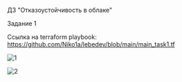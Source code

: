ДЗ "Отказоустойчивость в облаке"

Задание 1

Ссылка на terraform playbook: https://github.com/Niko1a/lebedev/blob/main/main_task1.tf

![1](https://github.com/Niko1a/lebedev/assets/110035244/20c898a5-428d-4f7b-ad78-bf65b080c338)

![2](https://github.com/Niko1a/lebedev/assets/110035244/cfce8e06-f848-4523-a57b-3dcba971ffc8)
